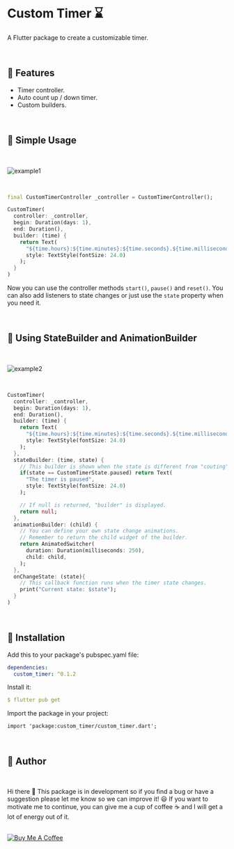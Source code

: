 # Custom Timer ⌛

A Flutter package to create a customizable timer.

<br>

## 🎉 Features

- Timer controller.
- Auto count up / down timer.
- Custom builders.

<br>

## 📌 Simple Usage

<br>

![example1](https://user-images.githubusercontent.com/44307990/147802076-3206db9d-d5f6-4ce4-a3f9-7e139910d822.gif)

<br>

```dart
final CustomTimerController _controller = CustomTimerController();
```

```dart
CustomTimer(
  controller: _controller,
  begin: Duration(days: 1),
  end: Duration(),
  builder: (time) {
    return Text(
      "${time.hours}:${time.minutes}:${time.seconds}.${time.milliseconds}",
      style: TextStyle(fontSize: 24.0)
    );
  }
)
```

Now you can use the controller methods `start()`, `pause()` and `reset()`. You can also add listeners to state changes or just use the `state` property when you need it.

<br>

## 📌 Using StateBuilder and AnimationBuilder 

<br>

![example2](https://user-images.githubusercontent.com/44307990/147802147-9b20e440-7a10-435f-a389-5310458af24c.gif)

<br>

```dart
CustomTimer(
  controller: _controller,
  begin: Duration(days: 1),
  end: Duration(),
  builder: (time) {
    return Text(
      "${time.hours}:${time.minutes}:${time.seconds}.${time.milliseconds}",
      style: TextStyle(fontSize: 24.0)
    );
  },
  stateBuilder: (time, state) {
    // This builder is shown when the state is different from "couting".
    if(state == CustomTimerState.paused) return Text(
      "The timer is paused",
      style: TextStyle(fontSize: 24.0)
    );

    // If null is returned, "builder" is displayed.
    return null;
  },
  animationBuilder: (child) {
    // You can define your own state change animations.
    // Remember to return the child widget of the builder.
    return AnimatedSwitcher(
      duration: Duration(milliseconds: 250),
      child: child,
    );
  },
  onChangeState: (state){
    // This callback function runs when the timer state changes.
    print("Current state: $state");
  }
)
```

<br>

## 🔧 Installation

Add this to your package's pubspec.yaml file:
```yaml
dependencies:
  custom_timer: ^0.1.2
```

Install it:
```yaml
$ flutter pub get
```

Import the package in your project:
```
import 'package:custom_timer/custom_timer.dart';
```


<br>

## 🙇 Author

<br>

Hi there 👋 This package is in development so if you find a bug or have a suggestion please let me know so we can improve it! 😃 If you want to motivate me to continue, you can give me a cup of coffee ☕ and I will get a lot of energy out of it.

<br>
<a href="https://www.buymeacoffee.com/federicodesia" target="_blank"><img src="https://www.buymeacoffee.com/assets/img/custom_images/purple_img.png" alt="Buy Me A Coffee" style="height: auto !important;width: auto !important;" ></a>